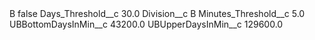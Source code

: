 <?xml version="1.0" encoding="UTF-8"?>
<CustomMetadata xmlns="http://soap.sforce.com/2006/04/metadata" xmlns:xsi="http://www.w3.org/2001/XMLSchema-instance" xmlns:xsd="http://www.w3.org/2001/XMLSchema">
    <label>B</label>
    <protected>false</protected>
    <values>
        <field>Days_Threshold__c</field>
        <value xsi:type="xsd:double">30.0</value>
    </values>
    <values>
        <field>Division__c</field>
        <value xsi:type="xsd:string">B</value>
    </values>
    <values>
        <field>Minutes_Threshold__c</field>
        <value xsi:type="xsd:double">5.0</value>
    </values>
    <values>
        <field>UBBottomDaysInMin__c</field>
        <value xsi:type="xsd:double">43200.0</value>
    </values>
    <values>
        <field>UBUpperDaysInMin__c</field>
        <value xsi:type="xsd:double">129600.0</value>
    </values>
</CustomMetadata>
